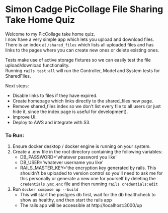 # Simon Cadge PicCollage File Sharing Take Home Quiz

Welcome to my PicCollage take home quiz.  
I now have a very simple app which lets you upload and download files. There is an index at `/shared_files` which lists all uploaded files and has links to the pages where you can create new ones or delete existing ones.  

Tests make use of active storage fixtures so we can easily test the file upload/download functionality.  
Running `rails test:all` will run the Controller, Model and System tests for SharedFiles.

Next steps:  
 - Disable links to files if they have expired.
 - Create homepage which links directly to the shared_files new page.
 - Remove shared_files index so we don't list every file to all users (or just hide it, since the index page is useful for development).
 - Improve UI.
 - Deploy to AWS and integrate with S3.

### To Run:
 1. Ensure docker desktop / docker engine is running on your system.
 2. Create a .env file in the root directory containing the following variables:
    - DB_PASSWORD='whatever password you like'
    - DB_USER='whatever username you like'
    - RAILS_MASTER_KEY='the encryption key generated by rails. This shouldn't be uploaded to version control so you'll need to ask me for this personally or generate a new one for yourself by deleting the `credentials.ymc.enc` file and then running `rails credentials:edit`
 3. Run `docker compose up --build`
    - This will start the postgres db first, wait for the db healthcheck to show as healthy, and then start the rails app
    - The rails app will be accessible at http://localhost:3000/up